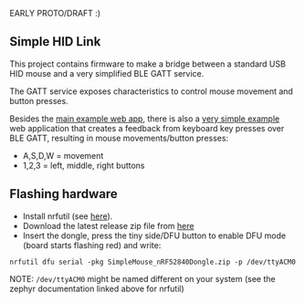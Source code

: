 EARLY PROTO/DRAFT :)

## Simple HID Link

This project contains firmware to make a bridge between a standard USB HID mouse and
a very simplified BLE GATT service.

The GATT service exposes characteristics to control mouse movement and button presses.

Besides the [main example web app](https://larsgk.github.io/bt-usb-hid/index.html), there is also a [very simple example](https://larsgk.github.io/bt-usb-hid/testkb.html) web application that creates a feedback from keyboard key presses over BLE GATT, resulting in mouse movements/button presses:

* A,S,D,W = movement
* 1,2,3 = left, middle, right buttons


## Flashing hardware

* Install nrfutil (see [here](https://docs.zephyrproject.org/latest/boards/arm/nrf52840dongle_nrf52840/doc/index.html)).
* Download the latest release zip file from [here](https://github.com/larsgk/bt-usb-hid/releases)
* Insert the dongle, press the tiny side/DFU button to enable DFU mode (board starts flashing red) and write:

```
nrfutil dfu serial -pkg SimpleMouse_nRF52840Dongle.zip -p /dev/ttyACM0
```

NOTE: `/dev/ttyACM0` might be named different on your system (see the zephyr documentation linked above for nrfutil)